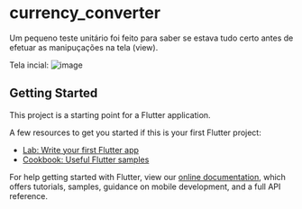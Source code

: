 # currency_converter

Um pequeno teste unitário foi feito para saber se estava tudo certo antes de efetuar as manipuçações na tela (view).

Tela incial: 
![image](https://user-images.githubusercontent.com/40728292/128760368-a13d24dd-b418-4021-a488-5bf2a2777372.png)


## Getting Started

This project is a starting point for a Flutter application.

A few resources to get you started if this is your first Flutter project:

- [Lab: Write your first Flutter app](https://flutter.dev/docs/get-started/codelab)
- [Cookbook: Useful Flutter samples](https://flutter.dev/docs/cookbook)

For help getting started with Flutter, view our
[online documentation](https://flutter.dev/docs), which offers tutorials,
samples, guidance on mobile development, and a full API reference.
